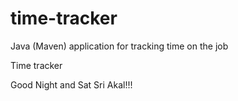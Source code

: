 # time-tracker
Java (Maven) application for tracking time on the job

Time tracker

Good Night and Sat Sri Akal!!!
